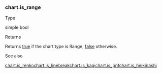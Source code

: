 ### chart.is\_range

Type

simple bool

Returns

Returns [true](#const_true) if the chart type is Range, [false](#const_false) otherwise.

See also

[chart.is\_renko](#var_chart.is_renko)[chart.is\_linebreak](#var_chart.is_linebreak)[chart.is\_kagi](#var_chart.is_kagi)[chart.is\_pnf](#var_chart.is_pnf)[chart.is\_heikinashi](#var_chart.is_heikinashi)
